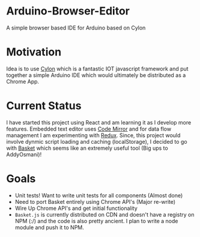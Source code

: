 # Arduino-Browser-Editor
A simple browser based IDE for Arduino based on Cylon

# Motivation
Idea is to use [Cylon](https://cylonjs.com/) which is a fantastic IOT javascript framework and put together a simple Arduino IDE which would ultimately be distributed as a Chrome App.

# Current Status
I have started this project using React and am learning it as I develop more features. Embedded text editor uses [Code Mirror](https://github.com/JedWatson/react-codemirror) and for data flow management I am experimenting with [Redux](http://redux.js.org/docs/basics/UsageWithReact.html). Since, this project would involve dynmic script loading and caching (localStorage), I decided to go with [Basket](https://addyosmani.com/basket.js/) which seems like an extremely useful tool (Big ups to AddyOsmani)!


# Goals
* Unit tests! Want to write unit tests for all components (Almost done)
* Need to port Basket entirely using Chrome API's (Major re-write)
* Wire Up Chrome API's and get initial functionality
* `Basket.js` is currently distributed on CDN and doesn't have a registry on NPM (:/) and the code is also pretty ancient. I plan to write a node module and push it to NPM.
